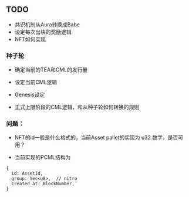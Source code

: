 ## TODO
- 共识机制从Aura转换成Babe
- 设定每次出块的奖励逻辑
- NFT如何实现

### 种子轮
- 确定当前的TEA和CML的发行量
- 设定当前CML逻辑
- Genesis设定

- 正式上限阶段的CML逻辑，和从种子轮如何转换的规则


### 问题：
- NFT的id一般是什么格式的，当前Asset pallet的实现为 u32 数字，是否可用？

- 当前实现的PCML结构为
```
{
  id: AssetId,
  group: Vec<u8>,  // nitro
  created_at: BlockNumber,
}
```


